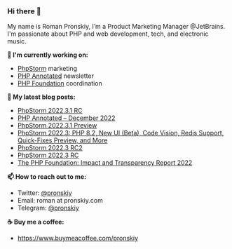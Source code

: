 ### Hi there 👋

My name is Roman Pronskiy, I’m a Product Marketing Manager @JetBrains. I'm passionate about PHP and web development, tech, and electronic music.

**👷 I'm currently working on:**
- [PhpStorm](https://jetbrains.com/phpstorm/) marketing
- [PHP Annotated](https://info.jetbrains.com/PHP-Annotated-Subscription.html) newsletter
- [PHP Foundation](http://thephp.foundation/) coordination

**📜 My latest blog posts:**
<!-- BLOG-POST-LIST:START -->
- [PhpStorm 2022.3.1 RC](https://blog.jetbrains.com/phpstorm/2022/12/phpstorm-2022-3-1-rc/)
- [PHP Annotated – December 2022](https://blog.jetbrains.com/phpstorm/2022/12/php-annotated-december-2022/)
- [PhpStorm 2022.3.1 Preview](https://blog.jetbrains.com/phpstorm/2022/12/phpstorm-2022-3-1-preview/)
- [PhpStorm 2022.3: PHP 8.2, New UI &lpar;Beta&rpar;, Code Vision, Redis Support, Quick-Fixes Preview, and More](https://blog.jetbrains.com/phpstorm/2022/12/phpstorm-2022-3-whats-new/)
- [PhpStorm 2022.3 RC2](https://blog.jetbrains.com/phpstorm/2022/11/phpstorm-2022-3-rc2/)
- [PhpStorm 2022.3 RC](https://blog.jetbrains.com/phpstorm/2022/11/phpstorm-2022-3-rc/)
- [The PHP Foundation: Impact and Transparency Report 2022](https://thephp.foundation/blog/2022/11/22/transparency-and-impact-report-2022/)
<!-- BLOG-POST-LIST:END -->

**📫 How to reach out to me:**
- Twitter: [@pronskiy](https://twitter.com/pronskiy)
- Email: roman at pronskiy.com
- Telegram: [@pronskiy](https://t.me/pronskiy)

**☕️ Buy me a coffee:**
- https://www.buymeacoffee.com/pronskiy

<!--
- 💬 Ask me about [PhpStorm](https://www.jetbrains.com/phpstorm/) and PHP.

Here are some ideas to get you started:

- 🔭 I’m currently working on ...
- 🌱 I’m currently learning ...
- 👯 I’m looking to collaborate on ...
- 🤔 I’m looking for help with ...
- 💬 Ask me about ...
- 📫 How to reach me: ...
- 😄 Pronouns: ...
- ⚡ Fun fact: ...
-->
